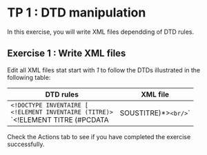 # TP 1 : DTD manipulation

In this exercise, you will write XML files dependding of DTD rules.

## Exercise 1 : Write XML files
Edit all XML files stat start with _1_ to follow the DTDs illustrated in the following table:

| DTD rules | XML file |
| --- | --- |
| `<!DOCTYPE INVENTAIRE [` <br/> `<!ELEMENT INVENTAIRE (TITRE)>` <br/> `<!ELEMENT TITRE (#PCDATA | SOUSTITRE)*>` <br/> `<!ELEMENT SOUSTITRE (#PCDATA)>` | [1_input_1.xml](link_to_xml_file) |

     
  Check the Actions tab to see if you have completed the exercise successfully.
